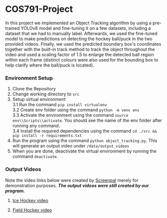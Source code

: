 # COS791-Project
In this project we implemented an Object Tracking algorithm by using a pre-trained YOLOv8 model and fine-tuning it on a few datasets, including a dataset that we had to manually label. Afterwards, we used the fine-tuned model to make predictions on detecting the hockey ball/puck in the two provided videos. Finally, we used the predicted boundary box's coordinates together with the built-in track method to track the object throughout the video and used a scaling factor of 1.5 to enlarge the detected ball region within each frame (distinct colours were also used for the bounding box to help clarify where the ball/puck is located).

### Environment Setup
1. Clone the Repository
2. Change working directory to `src`
3. Setup virtual environment </br>
    3.1 Run the command `pip install virtualenv` </br>
    3.2 Create env folder using the command `python -m venv env` </br>
    3.3 Activate the environment using the command `source env\\Scripts\\activate`. You should see the name of the env folder after running any command. </br>
    3.4 Install the required dependencies using the command `cd ./src && pip install -r requirements.txt`
4. Run the program using the command `python object_tracking.py`. This will generate an output video under `/data/output_videos`
5. When you are done, deactivate the virtual environment by running the command `deactivate`.

### Output Videos
Note the video links below were created by [Screenpal](https://go.screenpal.com) merely for demonstration purposes. ***The output videos were still created by our program.***

1. [Ice Hockey video](https://go.screenpal.com/watch/cZ6FirVWJMV)

2. [Field Hockey video](https://go.screenpal.com/watch/cZ6FirVWJMn)
